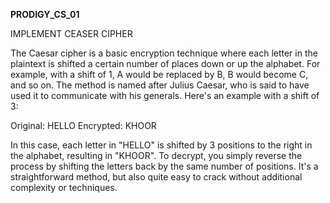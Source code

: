 **PRODIGY_CS_01**

IMPLEMENT CEASER CIPHER

The Caesar cipher is a basic encryption technique where each letter in the plaintext is shifted a certain number of places down or up the alphabet. For example, with a shift of 1, A would be replaced by B, B would become C, and so on. The method is named after Julius Caesar, who is said to have used it to communicate with his generals.
Here's an example with a shift of 3:

Original: HELLO
Encrypted: KHOOR

In this case, each letter in "HELLO" is shifted by 3 positions to the right in the alphabet, resulting in "KHOOR".
To decrypt, you simply reverse the process by shifting the letters back by the same number of positions.
It's a straightforward method, but also quite easy to crack without additional complexity or techniques.
